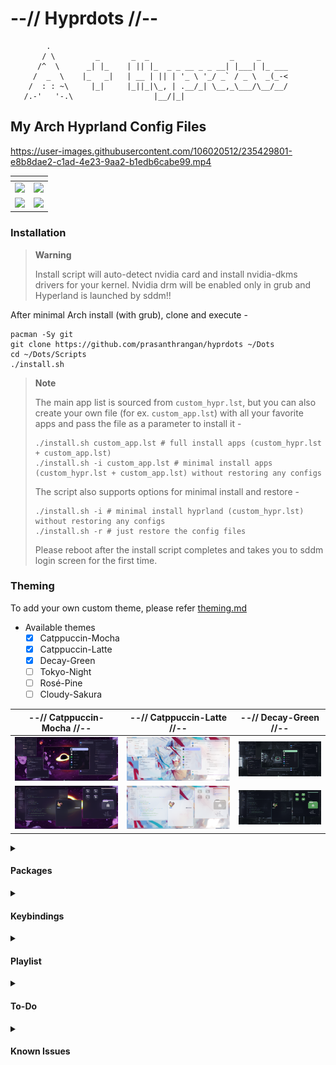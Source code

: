 # --// Hyprdots //--

```shell
        .                                                     
       / \         _       _  _                  _     _      
      /^  \      _| |_    | || |_  _ _ __ _ _ __| |___| |_ ___
     /  _  \    |_   _|   | __ | || | '_ \ '_/ _` / _ \  _(_-<
    /  : : ~\     |_|     |_||_|\_, | .__/_| \__,_\___/\__/__/
   /.-'   '-.\                  |__/|_|                       

```


## My Arch Hyprland Config Files

https://user-images.githubusercontent.com/106020512/235429801-e8b8dae2-c1ad-4e23-9aa2-b1edb6cabe99.mp4

| <!-- --> | <!-- --> |
| --- | --- |
| ![](https://raw.githubusercontent.com/prasanthrangan/hyprdots/main/Source/assets/screenshot_1.png) | ![](https://raw.githubusercontent.com/prasanthrangan/hyprdots/main/Source/assets/screenshot_2.png) |
| ![](https://raw.githubusercontent.com/prasanthrangan/hyprdots/main/Source/assets/screenshot_3.png) | ![](https://raw.githubusercontent.com/prasanthrangan/hyprdots/main/Source/assets/screenshot_4.png) |


### Installation

> **Warning**
>
> Install script will auto-detect nvidia card and install nvidia-dkms drivers for your kernel.
> Nvidia drm will be enabled only in grub and Hyperland is launched by sddm!!

After minimal Arch install (with grub), clone and execute -
```shell
pacman -Sy git
git clone https://github.com/prasanthrangan/hyprdots ~/Dots
cd ~/Dots/Scripts
./install.sh
```

> **Note**
>
> The main app list is sourced from `custom_hypr.lst`, but you can also create your own file (for ex. `custom_app.lst`) with all your favorite apps and pass the file as a parameter to install it -
>```shell
>./install.sh custom_app.lst # full install apps (custom_hypr.lst + custom_app.lst)
>./install.sh -i custom_app.lst # minimal install apps (custom_hypr.lst + custom_app.lst) without restoring any configs
>```
> The script also supports options for minimal install and restore -
>```shell
>./install.sh -i # minimal install hyprland (custom_hypr.lst) without restoring any configs
>./install.sh -r # just restore the config files
>```
> Please reboot after the install script completes and takes you to sddm login screen for the first time.


### Theming
To add your own custom theme, please refer [theming.md](https://github.com/prasanthrangan/hyprdots/blob/main/theming.md)
- Available themes
    - [x] Catppuccin-Mocha
    - [x] Catppuccin-Latte
    - [x] Decay-Green
    - [ ] Tokyo-Night
    - [ ] Rosé-Pine
    - [ ] Cloudy-Sakura

| --// Catppuccin-Mocha //-- | --// Catppuccin-Latte //-- | --// Decay-Green //-- |
| :-: | :-: | :-: |
| ![](https://raw.githubusercontent.com/prasanthrangan/hyprdots/main/Source/assets/theme_mocha_1.png) | ![](https://raw.githubusercontent.com/prasanthrangan/hyprdots/main/Source/assets/theme_latte_1.png) | ![](https://raw.githubusercontent.com/prasanthrangan/hyprdots/main/Source/assets/theme_decay_1.png) |
| ![](https://raw.githubusercontent.com/prasanthrangan/hyprdots/main/Source/assets/theme_mocha_2.png) | ![](https://raw.githubusercontent.com/prasanthrangan/hyprdots/main/Source/assets/theme_latte_2.png) | ![](https://raw.githubusercontent.com/prasanthrangan/hyprdots/main/Source/assets/theme_decay_2.png) |


<details>
<summary><h4>Packages</h4></summary>

| nvidia | |
| --- | --- |
linux-headers | for main kernel (script will auto detect from /usr/lib/modules/)
linux-zen-headers | for zen kernel (script will auto detect from /usr/lib/modules/)
linux-lts-headers | for lts kernel (script will auto detect from /usr/lib/modules/)
nvidia-dkms | nvidia drivers (script will auto detect from lspci -k | grep -A 2 -E "(VGA|3D)")
nvidia-utils | nvidia drivers (script will auto detect from lspci -k | grep -A 2 -E "(VGA|3D)")

| tools | |
| --- | --- |
pipewire | audio and video server
pipewire-alsa | for audio
pipewire-audio | for audio
pipewire-jack | for audio
pipewire-pulse | for audio
gst-plugin-pipewire | for audio
wireplumber | audio and video server
networkmanager | network manager
network-manager-applet | nm tray
bluez | for bluetooth
bluez-utils | for bluetooth
blueman | bt tray

| login | |
| --- | --- |
sddm-git | display manager for login
qt5-wayland | for QT wayland XDP
qt6-wayland | for QT wayland XDP
qt5-quickcontrols | for sddm theme
qt5-quickcontrols2 | for sddm theme
qt5-graphicaleffects | for sddm theme

| hypr | |
| --- | --- |
hyprland-git | main window manager (script will change this to hyprland-nvidia-git if nvidia card is detected)
dunst | graphical notification daemon
rofi-lbonn-wayland-git | app launcher
waybar-hyprland-git | status bar
swww | wallpaper app
swaylock-effects-git | lockscreen
wlogout | logout screen
grim | screenshot tool
slurp | selects region for screenshot/screenshare
swappy | screenshot editor
cliphist | clipboard manager

| dependencies | |
| --- | --- |
polkit-kde-agent | authentication agent
xdg-desktop-portal-hyprland-git | XDG Desktop Portal
imagemagick | for kitty/neofetch image processing
qt5-imageformats | for dolphin thumbnails
pavucontrol | audio settings gui
pamixer | for waybar audio

| theming | |
| --- | --- |
nwg-look | theming GTK apps
kvantum | theming QT apps
qt5ct | theming QT5 apps

| applications | |
| --- | --- |
firefox | browser
kitty | terminal
neofetch | fetch tool
dolphin | kde file manager
visual-studio-code-bin | gui code editor
vim | text editor
ark | kde file archiver

| shell | |
| --- | --- |
zsh | main shell
exa | colorful file lister
oh-my-zsh-git | for zsh plugins
zsh-theme-powerlevel10k-git | theme for zsh
zsh-syntax-highlighting-git | highlighting of commands
zsh-autosuggestions-git | see completion as you type
pokemon-colorscripts-git | display pokemon sprites

</details>


<details>
<summary><h4>Keybindings</h4></summary>

| Key 1 | Key 2 | Key 3 | Action |
| :-:   | :-:   | :-:   | ---    |
| `Super` | `Q` | | Quit active/focused window
| `Super` | `del` | | quit Hyprland session
| `Super` | `W` | | toggle Window on focus to float
| `Alt` | `enter` | | toggle window on focus to fullscreen
| `Super` | `G` | | disable hypr effects for Gamemode
| `Super` | `T` | | launch kitty Terminal
| `Super` | `E` | | launch dolphin file Explorer
| `Super` | `V` | | launch Vs code
| `Super` | `F` | | launch Firefox
| `Super` | `A` | | launch desktop Applications (rofi)
| `Super` | `tab` | | switch open applications (rofi)
| `Super` | `R` | | browse system files (rofi)
| `F10` | | | mute audio output
| `F11` | | | decrease volume
| `F12` | | | increase volume
| `Super` | `L` | | lock screen
| `Super` | `backspace` | | logout menu
| `Super` | `P` | | screenshot snip
| `Super` | `Alt` | `P` | print current screen and save to ~/Apps/grim/

</details>


<details>
<summary><h4>Playlist</h4></summary>

| youtube |
| --- |
| [![IMAGE ALT TEXT](https://raw.githubusercontent.com/prasanthrangan/hyprdots/main/Source/assets/youtube_sc.png)](https://www.youtube.com/watch?v=_nyStxAI75s&list=PLt8rU_ebLsc5yEHUVsAQTqokIBMtx3RFY) |

</details>


<details>
<summary><h4>To-Do</h4></summary>

- [x] Wallpaper change script (ver2)
- [x] Theme selector script
- [x] Theme change script (ver2)
- [x] Update rofi configs
- [x] Clipboard manager in waybar
- [x] Add options to install script (ver2)
- [ ] Update Volume control script/notification (ver2)
- [ ] Add battery and brightness indicator/notification for laptop users
- [ ] Media control for waybar? (maybe later)
- [ ] Replace waybar with Eww? (maybe later)

</details>


<details>
<summary><h4>Known Issues</h4></summary>

- [ ] Random lockscreen crash, refer https://github.com/swaywm/sway/issues/7046
- [ ] Waybar launching rofi breaks mouse input (added `sleep 0.1` as workaround), refer https://github.com/Alexays/Waybar/issues/1850
- [ ] Flatpak QT apps does not follow system theme

</details>

